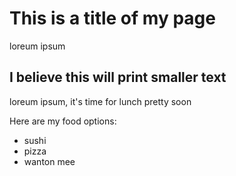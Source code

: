 # This is a title of my page

loreum ipsum

## I believe this will print smaller text 

loreum ipsum, it's time for lunch pretty soon

Here are my food options:

* sushi
* pizza
* wanton mee
